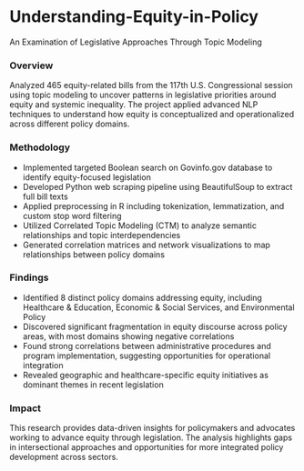 # Understanding-Equity-in-Policy 
An Examination of Legislative Approaches Through Topic Modeling

### Overview
Analyzed 465 equity-related bills from the 117th U.S. Congressional session using topic modeling to uncover patterns in legislative priorities around equity and systemic inequality. The project applied advanced NLP techniques to understand how equity is conceptualized and operationalized across different policy domains.

### Methodology

- Implemented targeted Boolean search on Govinfo.gov database to identify equity-focused legislation
- Developed Python web scraping pipeline using BeautifulSoup to extract full bill texts
- Applied preprocessing in R including tokenization, lemmatization, and custom stop word filtering
- Utilized Correlated Topic Modeling (CTM) to analyze semantic relationships and topic interdependencies
- Generated correlation matrices and network visualizations to map relationships between policy domains

### Findings

- Identified 8 distinct policy domains addressing equity, including Healthcare & Education, Economic & Social Services, and Environmental Policy
- Discovered significant fragmentation in equity discourse across policy areas, with most domains showing negative correlations
- Found strong correlations between administrative procedures and program implementation, suggesting opportunities for operational integration
- Revealed geographic and healthcare-specific equity initiatives as dominant themes in recent legislation

### Impact
This research provides data-driven insights for policymakers and advocates working to advance equity through legislation. The analysis highlights gaps in intersectional approaches and opportunities for more integrated policy development across sectors.

